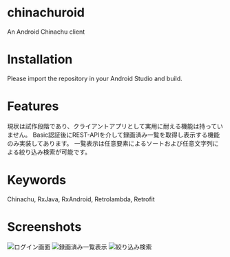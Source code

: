 # chinachuroid
An Android Chinachu client

# Installation
Please import the repository in your Android Studio and build.

# Features
現状は試作段階であり、クライアントアプリとして実用に耐える機能は持っていません。
Basic認証後にREST-APIを介して録画済み一覧を取得し表示する機能のみ実装してあります。
一覧表示は任意要素によるソートおよび任意文字列による絞り込み検索が可能です。

# Keywords
Chinachu, RxJava, RxAndroid, Retrolambda, Retrofit

# Screenshots
![ログイン画面](https://raw.githubusercontent.com/wiki/sawaken/chinachuroid/images/login.png)
![録画済み一覧表示](https://raw.githubusercontent.com/wiki/sawaken/chinachuroid/images/normal.png)
![絞り込み検索](https://raw.githubusercontent.com/wiki/sawaken/chinachuroid/images/inputcase2.png)
